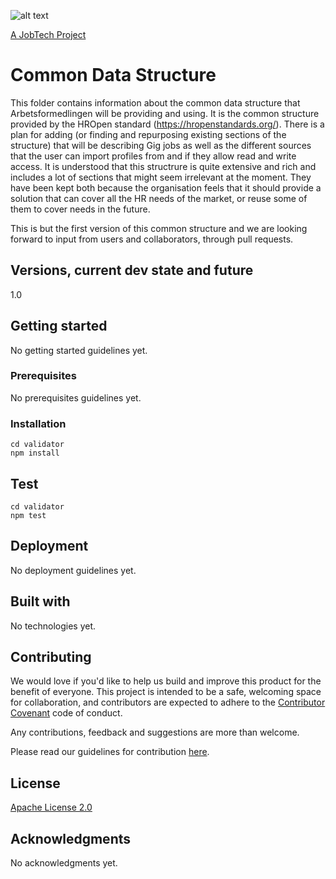 ![alt text][logo]

[logo]: https://github.com/MagnumOpuses/project-meta/blob/master/img/jobtechdev_black.png "JobTech dev logo"

[A JobTech Project](https://www.jobtechdev.se)

# Common Data Structure

This folder contains information about the common data structure that Arbetsformedlingen will be providing and using.
It is the common structure provided by the HROpen standard (https://hropenstandards.org/).
There is a plan for adding (or finding and repurposing existing sections of the structure) that will be describing Gig jobs as well as the different sources that the user can import profiles from and if they allow read and write access.
It is understood that this structrure is quite extensive and rich and includes a lot of sections that might seem irrelevant at the moment. They have been kept both because the organisation feels that it should provide a solution that can cover all the HR needs of the market, or reuse some of them to cover needs in the future.

This is but the first version of this common structure and we are looking forward to input from users and collaborators, through pull requests.

## Versions, current dev state and future

1.0

## Getting started

No getting started guidelines yet.

### Prerequisites

No prerequisites guidelines yet.

### Installation

```
cd validator
npm install
```

## Test

```
cd validator
npm test
```

## Deployment

No deployment guidelines yet.

## Built with

No technologies yet.

## Contributing

We would love if you'd like to help us build and improve this product for the benefit of everyone. This project is intended to be a safe, welcoming space for collaboration, and contributors are expected to adhere to the [Contributor Covenant](http://contributor-covenant.org/) code of conduct.

Any contributions, feedback and suggestions are more than welcome.

Please read our guidelines for contribution [here](CONTRIBUTING_TEMPLATE.md).

## License

[Apache License 2.0](LICENSE.md)

## Acknowledgments

No acknowledgments yet.

```

```
